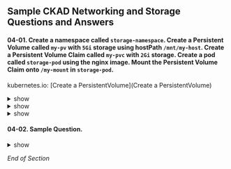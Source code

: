 ## Sample CKAD Networking and Storage Questions and Answers

#### 04-01. Create a namespace called `storage-namespace`. Create a Persistent Volume called `my-pv` with `5Gi` storage using hostPath `/mnt/my-host`. Create a Persistent Volume Claim called `my-pvc` with `2Gi` storage. Create a pod called `storage-pod` using the nginx image. Mount the Persistent Volume Claim onto `/my-mount` in `storage-pod`.

kubernetes.io: [Create a PersistentVolume](Create a PersistentVolume)

<details><summary>show</summary>
<p>

```bash
kubectl create namespace storage-namespace
kubectl config set-context --current --namespace=storage-namespace
```

```bash
vi 04-01-pv.yml
```

kubernetes.io: [Create a PersistentVolume](https://kubernetes.io/docs/tasks/configure-pod-container/configure-persistent-volume-storage/#create-a-persistentvolume)

```bash
apiVersion: v1
kind: PersistentVolume
metadata:
  name: my-pv              # Change
  labels:
    type: local
spec:
  storageClassName: manual
  capacity:
    storage: 5Gi           # Change
  accessModes:
    - ReadWriteOnce
  hostPath:
    path: "/mnt/my-host"   # Change
```

```bash
kubectl apply -f 04-01-pv.yml
kubectl get pv
```

</p>
</details>

<details><summary>show</summary>
<p>

```bash
vi 04-01-pvc.yml
```

kubernetes.io: [Create a PersistentVolumeClaim](https://kubernetes.io/docs/tasks/configure-pod-container/configure-persistent-volume-storage/#create-a-persistentvolumeclaim)

```bash
apiVersion: v1
kind: PersistentVolumeClaim
metadata:
  name: my-pvc          # Change
spec:
  storageClassName: manual
  accessModes:
    - ReadWriteOnce
  resources:
    requests:
      storage: 2Gi      # Change
```

```bash
kubectl apply -f 04-02-pvc.yml
kubectl get pv
kubectl get pvc
```

</p>
</details>

<details><summary>show</summary>
<p>

```bash
vi 04-01-pod.yml
```

kubernetes.io: [Create a Pod](https://kubernetes.io/docs/tasks/configure-pod-container/configure-persistent-volume-storage/#create-a-pod)

```bash
apiVersion: v1
kind: Pod
metadata:
  name: storage-pod                    # Change
spec:
  volumes:
    - name: my-volume
      persistentVolumeClaim:
        claimName: my-pvc              # Change
  containers:
    - name: my-container
      image: nginx
      ports:
        - containerPort: 80
          name: "http-server"
      volumeMounts:
        - mountPath: "/my-mount"       # Change
          name: my-volume

```

```bash
kubectl apply -f 04-02-pod.yml
# Verify that the volume is mounted
kubectl describe pod storage-pod | grep -i A2 volume
```

</p>
</details>


#### 04-02. Sample Question.

<details><summary>show</summary>
<p>

```bash
Sample

```

</p>
</details>

*End of Section*